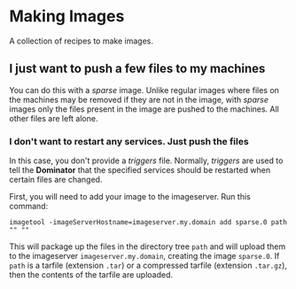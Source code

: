 # Making Images
A collection of recipes to make images.

## I just want to push a few files to my machines
You can do this with a *sparse* image. Unlike regular images where files on the
machines may be removed if they are not in the image, with *sparse* images only
the files present in the image are pushed to the machines. All other files are
left alone.

### I don't want to restart any services. Just push the files
In this case, you don't provide a *triggers* file. Normally, *triggers* are used
to tell the **Dominator** that the specified services should be restarted when
certain files are changed.

First, you will need to add your image to the imageserver. Run this command:

```
imagetool -imageServerHostname=imageserver.my.domain add sparse.0 path "" ""
```

This will package up the files in the directory tree `path` and will upload them
to the imageserver `imageserver.my.domain`, creating the image `sparse.0`.
If `path` is a tarfile (extension `.tar`) or a compressed tarfile (extension
`.tar.gz`), then the contents of the tarfile are uploaded.
